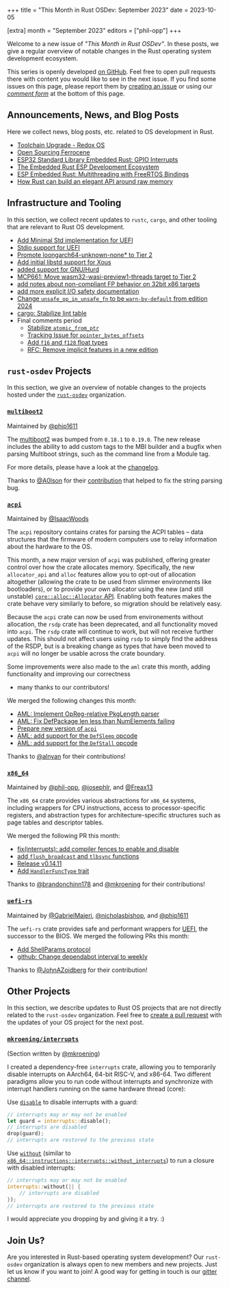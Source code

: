 +++
title = "This Month in Rust OSDev: September 2023"
date = 2023-10-05

[extra]
month = "September 2023"
editors = ["phil-opp"]
+++

Welcome to a new issue of _"This Month in Rust OSDev"_. In these posts, we give a regular overview of notable changes in the Rust operating system development ecosystem.

<!-- more -->

This series is openly developed [on GitHub](https://github.com/rust-osdev/homepage/). Feel free to open pull requests there with content you would like to see in the next issue. If you find some issues on this page, please report them by [creating an issue](https://github.com/rust-osdev/homepage/issues/new) or using our <a href="#comment-form">_comment form_</a> at the bottom of this page.

<!--
    This is a draft for the upcoming "This Month in Rust OSDev (September 2023)" post.
    Feel free to create pull requests against the `next` branch to add your
    content here.
    Please take a look at the past posts on https://rust-osdev.com/ to see the
    general structure of these posts.
-->

## Announcements, News, and Blog Posts

Here we collect news, blog posts, etc. related to OS development in Rust.

<!--
Please follow this template:

- [Title](https://example.com)
  - (optional) Some additional context
-->

- [Toolchain Upgrade - Redox OS](https://www.redox-os.org/news/toolchain-upgrade-1/)
- [Open Sourcing Ferrocene](https://ferrous-systems.com/blog/ferrocene-open-source/)
- [ESP32 Standard Library Embedded Rust: GPIO Interrupts](https://apollolabsblog.hashnode.dev/esp32-standard-library-embedded-rust-gpio-interrupts)
- [The Embedded Rust ESP Development Ecosystem](https://apollolabsblog.hashnode.dev/the-embedded-rust-esp-development-ecosystem)
- [ESP Embedded Rust: Multithreading with FreeRTOS Bindings](https://apollolabsblog.hashnode.dev/esp-embedded-rust-multithreading-with-freertos-bindings)
- [How Rust can build an elegant API around raw memory](https://litchipi.site/post/14762501311625827021)


## Infrastructure and Tooling

In this section, we collect recent updates to `rustc`, `cargo`, and other tooling that are relevant to Rust OS development.

<!--
    Please use the following template:

- [Title](https://example.com)
  - (optional) Some additional context
-->

- [Add Minimal Std implementation for UEFI](https://github.com/rust-lang/rust/pull/105861)
- [Stdio support for UEFI](https://github.com/rust-lang/rust/pull/116207)
- [Promote loongarch64-unknown-none* to Tier 2](https://github.com/rust-lang/rust/pull/115368)
- [Add initial libstd support for Xous](https://github.com/rust-lang/rust/pull/104101)
- [added support for GNU/Hurd](https://github.com/rust-lang/rust/pull/115230)
- [MCP661: Move wasm32-wasi-preview1-threads target to Tier 2](https://github.com/rust-lang/rust/pull/115345)
- [add notes about non-compliant FP behavior on 32bit x86 targets](https://github.com/rust-lang/rust/pull/113053)
- [add more explicit I/O safety documentation](https://github.com/rust-lang/rust/pull/114780)
- [Change `unsafe_op_in_unsafe_fn` to be `warn-by-default` from edition 2024](https://github.com/rust-lang/rust/pull/112038)
- [cargo: Stabilize lint table](https://github.com/rust-lang/cargo/pull/12648)
- Final comments period
  - [Stabilize `atomic_from_ptr`](https://github.com/rust-lang/rust/pull/115719)
  - [Tracking Issue for `pointer_bytes_offsets`](https://github.com/rust-lang/rust/issues/96283)
  - [Add `f16` and `f128` float types](https://github.com/rust-lang/rfcs/pull/3453)
  - [RFC: Remove implicit features in a new edition](https://github.com/rust-lang/rfcs/pull/3491)

## `rust-osdev` Projects

In this section, we give an overview of notable changes to the projects hosted under the [`rust-osdev`](https://github.com/rust-osdev/about) organization.

<!--
    Please use the following template:

    ### [`repo_name`](https://github.com/rust-osdev/repo_name)
    <span class="maintainers">Maintained by [@maintainer_1](https://github.com/maintainer_1)</span>

    The `repo_name` crate ...<<short introduction>>...

    We merged the following changes this month:
    <<changelog, either in list or text form>>
-->


### [`multiboot2`](https://github.com/rust-osdev/multiboot2)
<span class="maintainers">Maintained by [@phip1611](https://github.com/phip1611)</span>

The [multiboot2](https://crates.io/crates/multiboot2) was bumped from `0.18.1` 
to `0.19.0`. The new release includes the ability to add custom tags to the MBI 
builder and a bugfix when parsing Multiboot strings, such as the command line 
from a Module tag.

For more details, please have a look at the [changelog](https://github.com/rust-osdev/multiboot2/releases/tag/multiboot2-v0.19.0).

Thanks to [@A0lson](https://github.com/A0lson) for their [contribution](https://github.com/rust-osdev/multiboot2/pull/172)
that helped to fix the string parsing bug.

### [`acpi`](https://github.com/rust-osdev/acpi)
<span class="maintainers">Maintained by [@IsaacWoods](https://github.com/IsaacWoods)</span>

The `acpi` repository contains crates for parsing the ACPI tables – data structures that the firmware of modern computers use to relay information about the hardware to the OS.

This month, a new major version of `acpi` was published, offering greater control over how the crate allocates
memory. Specifically, the new `allocator_api` and `alloc` features allow you to opt-out of allocation altogether
(allowing the crate to be used from slimmer environments like bootloaders), or to provide your own allocator using
the new (and still unstable) [`core::alloc::Allocator` API](https://doc.rust-lang.org/beta/core/alloc/trait.Allocator.html).
Enabling both features makes the crate behave very similarly to before, so migration should be relatively easy.

Because the `acpi` crate can now be used from environements without allocation, the `rsdp` crate has been
deprecated, and all functionality moved into `acpi`. The `rsdp` crate will continue to work, but will not receive
further updates. This should not affect users using `rsdp` to simply find the address of the RSDP, but is a
breaking change as types that have been moved to `acpi` will no longer be usable across the crate boundary.

Some improvements were also made to the `aml` crate this month, adding functionality and improving our correctness
- many thanks to our contributors!

We merged the following changes this month:

- [AML: Implement OpReg-relative PkgLength parser](https://github.com/rust-osdev/acpi/pull/191)
- [AML: Fix DefPackage len less than NumElements failing](https://github.com/rust-osdev/acpi/pull/192)
- [Prepare new version of `acpi`](https://github.com/rust-osdev/acpi/pull/197)
- [AML: add support for the `DefSleep` opcode](https://github.com/rust-osdev/acpi/commit/133001e59d3f56056d371954eb52a79ee5a2b377)
- [AML: add support for the `DefStall` opcode](https://github.com/rust-osdev/acpi/commit/133001e59d3f56056d371954eb52a79ee5a2b377)

Thanks to [@alnyan](https://github.com/alnyan) for their contributions!

### [`x86_64`](https://github.com/rust-osdev/x86_64)
<span class="maintainers">Maintained by [@phil-opp](https://github.com/phil-opp), [@josephlr](https://github.com/orgs/rust-osdev/people/josephlr), and [@Freax13](https://github.com/orgs/rust-osdev/people/Freax13)</span>

The `x86_64` crate provides various abstractions for `x86_64` systems, including wrappers for CPU instructions, access to processor-specific registers, and abstraction types for architecture-specific structures such as page tables and descriptor tables.

We merged the following PR this month:

- [fix(interrupts): add compiler fences to enable and disable](https://github.com/rust-osdev/x86_64/pull/436)
- [add `flush_broadcast` and `tlbsync` functions](https://github.com/rust-osdev/x86_64/pull/403)
- [Release v0.14.11](https://github.com/rust-osdev/x86_64/pull/437)
- [Add `HandlerFuncType` trait](https://github.com/rust-osdev/x86_64/pull/439)

Thanks to [@brandonchinn178](https://github.com/brandonchinn178) and [@mkroening](https://github.com/mkroening) for their contributions!

### [`uefi-rs`](https://github.com/rust-osdev/uefi-rs)
<span class="maintainers">Maintained by [@GabrielMajeri](https://github.com/GabrielMajeri), [@nicholasbishop](https://github.com/nicholasbishop), and [@phip1611](https://github.com/phip1611)</span>

The `uefi-rs` crate provides safe and performant wrappers for [UEFI](https://en.wikipedia.org/wiki/Unified_Extensible_Firmware_Interface), the successor to the BIOS. We merged the following PRs this month:

- [Add ShellParams protocol](https://github.com/rust-osdev/uefi-rs/pull/772)
- [github: Change dependabot interval to weekly](https://github.com/rust-osdev/uefi-rs/pull/949)

<!--
- [build(deps): bump actions/checkout from 3 to 4](https://github.com/rust-osdev/uefi-rs/pull/934)
- [build(deps): bump cachix/install-nix-action from 22 to 23](https://github.com/rust-osdev/uefi-rs/pull/933)
- [build(deps): bump crate-ci/typos from 1.16.9 to 1.16.10](https://github.com/rust-osdev/uefi-rs/pull/932)
- [build(deps): bump walkdir from 2.3.3 to 2.4.0](https://github.com/rust-osdev/uefi-rs/pull/940)
- [build(deps): bump crate-ci/typos from 1.16.10 to 1.16.11](https://github.com/rust-osdev/uefi-rs/pull/941)
- [build(deps): bump crate-ci/typos from 1.16.11 to 1.16.12](https://github.com/rust-osdev/uefi-rs/pull/944)
- [build(deps): bump crate-ci/typos from 1.16.12 to 1.16.13](https://github.com/rust-osdev/uefi-rs/pull/946)
- [build(deps): bump crate-ci/typos from 1.16.13 to 1.16.14](https://github.com/rust-osdev/uefi-rs/pull/947)
- [build(deps): bump crate-ci/typos from 1.16.14 to 1.16.15](https://github.com/rust-osdev/uefi-rs/pull/948)
-->

Thanks to [@JohnAZoidberg](https://github.com/JohnAZoidberg) for their contribution!


## Other Projects

In this section, we describe updates to Rust OS projects that are not directly related to the `rust-osdev` organization. Feel free to [create a pull request](https://github.com/rust-osdev/homepage/pulls) with the updates of your OS project for the next post.

### [`mkroening/interrupts`](https://github.com/mkroening/interrupts)
<span class="maintainers">(Section written by [@mkroening](https://github.com/mkroening))</span>

I created a dependency-free `interrupts` crate, allowing you to temporarily disable interrupts on AArch64, 64-bit RISC-V, and x86-64.
Two different paradigms allow you to run code without interrupts and synchronize with interrupt handlers running on the same hardware thread (core):

Use [`disable`] to disable interrupts with a guard:

```rust
// interrupts may or may not be enabled
let guard = interrupts::disable();
// interrupts are disabled
drop(guard);
// interrupts are restored to the previous state
```

Use [`without`] (similar to [`x86_64::instructions::interrupts::without_interrupts`]) to run a closure with disabled interrupts:

```rust
// interrupts may or may not be enabled
interrupts::without(|| {
    // interrupts are disabled
});
// interrupts are restored to the previous state
```

I would appreciate you dropping by and giving it a try. :)

[`disable`]: https://docs.rs/interrupts/latest/interrupts/fn.disable.html
[`without`]: https://docs.rs/interrupts/latest/interrupts/fn.without.html
[`x86_64::instructions::interrupts::without_interrupts`]: https://docs.rs/x86_64/latest/x86_64/instructions/interrupts/fn.without_interrupts.html

<!--
    Please use the following template:

    ### [`owner_name/repo_name`](https://github.com/rust-osdev/owner_name/repo_name)
    <span class="maintainers">(Section written by [@your_github_name](https://github.com/your_github_name))</span>

    ...<<your project updates>>...
-->



## Join Us?

Are you interested in Rust-based operating system development? Our `rust-osdev` organization is always open to new members and new projects. Just let us know if you want to join! A good way for getting in touch is our [gitter channel](https://gitter.im/rust-osdev/Lobby).
